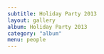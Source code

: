 ```yaml
---
subtitle: Holiday Party 2013
layout: gallery
album: Holiday Party 2013
category: "album"
menu: people
---
```


